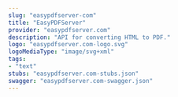 ```yaml
---
slug: "easypdfserver-com"
title: "EasyPDFServer"
provider: "easypdfserver.com"
description: "API for converting HTML to PDF."
logo: "easypdfserver.com-logo.svg"
logoMediaType: "image/svg+xml"
tags:
- "text"
stubs: "easypdfserver.com-stubs.json"
swagger: "easypdfserver.com-swagger.json"
---
```

